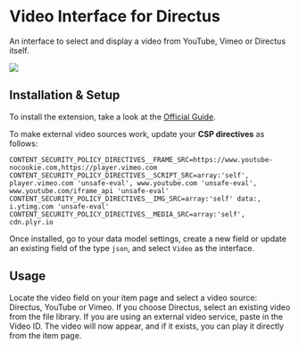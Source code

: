 # Video Interface for Directus

An interface to select and display a video from YouTube, Vimeo or Directus itself.

![](https://raw.githubusercontent.com/directus-labs/extension-video-interface/main/docs/preview.png)

## Installation & Setup

To install the extension, take a look at the [Official Guide](https://docs.directus.io/extensions/installing-extensions.html).

To make external video sources work, update your **CSP directives** as follows:

```env
CONTENT_SECURITY_POLICY_DIRECTIVES__FRAME_SRC=https://www.youtube-nocookie.com,https://player.vimeo.com
CONTENT_SECURITY_POLICY_DIRECTIVES__SCRIPT_SRC=array:'self', player.vimeo.com 'unsafe-eval', www.youtube.com 'unsafe-eval', www.youtube.com/iframe_api 'unsafe-eval'
CONTENT_SECURITY_POLICY_DIRECTIVES__IMG_SRC=array:'self' data:, i.ytimg.com 'unsafe-eval'
CONTENT_SECURITY_POLICY_DIRECTIVES__MEDIA_SRC=array:'self', cdn.plyr.io
```

Once installed, go to your data model settings, create a new field or update an existing field of the type `json`, and select `Video` as the interface.

## Usage

Locate the video field on your item page and select a video source: Directus, YouTube or Vimeo. If you choose Directus, select an existing video from the file library. If you are using an external video service, paste in the Video ID. The video will now appear, and if it exists, you can play it directly from the item page.
